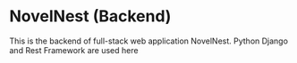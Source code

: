 # NovelNest (Backend)

This is the backend of full-stack web application NovelNest.
Python Django and Rest Framework are used here
